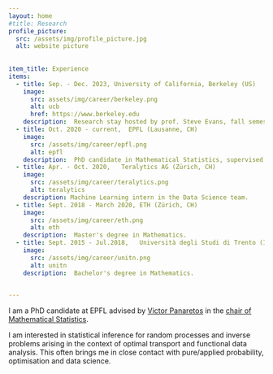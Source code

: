 ```yaml
---
layout: home
#title: Research
profile_picture:
  src: /assets/img/profile_picture.jpg
  alt: website picture
 
 
item_title: Experience
items:
  - title: Sep. - Dec. 2023, University of California, Berkeley (US)
    image:
      src: assets/img/career/berkeley.png
      alt: ucb
      href: https://www.berkeley.edu
    description:  Research stay hosted by prof. Steve Evans, fall semester.
  - title: Oct. 2020 - current,  EPFL (Lausanne, CH)
    image:
      src: /assets/img/career/epfl.png
      alt: epfl
    description:  PhD candidate in Mathematical Statistics, supervised by prof. Victor Panaretos.
  - title: Apr. - Oct. 2020,   Teralytics AG (Zürich, CH)
    image:
      src: /assets/img/career/teralytics.png
      alt: teralytics
    description: Machine Learning intern in the Data Science team.
  - title: Sept. 2018 - March 2020, ETH (Zürich, CH)
    image:
      src: /assets/img/career/eth.png
      alt: eth
    description:  Master's degree in Mathematics.
  - title: Sept. 2015 - Jul.2018,   Università degli Studi di Trento (IT)
    image:
      src: /assets/img/career/unitn.png
      alt: unitn
    description:  Bachelor's degree in Mathematics.

    
---
```


<p>
  I am a PhD candidate at EPFL advised by <a href="https://people.epfl.ch/victor.panaretos">Victor Panaretos</a> in the <a href="https://www.epfl.ch/labs/smat/">chair of Mathematical Statistics</a>.
<p>
    
<p>
I am interested in statistical inference for random processes and inverse problems arising in the context of optimal transport and functional data analysis. 
This often brings me in close contact with pure/applied probability, optimisation and data science.
</p>

<!--
<p>
<a href="https://drive.google.com/file/d/1_PYzH8-wOuT78wAKTPdkZmi2g8Ji8mOA/view">Full CV.</a>
</p>
-->

<!-- <br/><br/>
  
  
<p>
  <h4>My research interests</h4>
<p> -->
  






